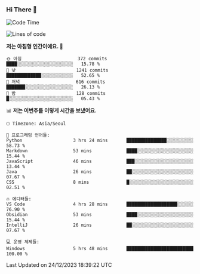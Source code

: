 ### Hi There 👋


<!---
- 👋 Hi, I’m @muyaaho
- 👀 I’m interested in ...
- 🌱 I’m currently learning ...
- 💞️ I’m looking to collaborate on ...
- 📫 How to reach me ...
--->
<!--- plz
muyaaho/muyaaho is a ✨ special ✨ repository because its `README.md` (this file) appears on your GitHub profile.
You can click the Preview link to take a look at your changes.
<a href="https://hits.seeyoufarm.com"><img src="https://hits.seeyoufarm.com/api/count/incr/badge.svg?url=https%3A%2F%2Fgithub.com%2Fejaman&count_bg=%23000000&title_bg=%23000000&icon=github.svg&icon_color=%23FFFFFF&title=Github&edge_flat=true"/></a>
   --->
   
<!--START_SECTION:waka-->
![Code Time](http://img.shields.io/badge/Code%20Time-320%20hrs%202%20mins-blue)

![Lines of code](https://img.shields.io/badge/%EC%A0%80%EB%8A%94%20%EC%97%AC%ED%83%9C%EA%B9%8C%EC%A7%80%20-697.1%20thousand%20%EC%A4%84%EC%9D%98%20%EC%BD%94%EB%93%9C%EB%A5%BC%20%EC%9E%91%EC%84%B1%ED%96%88%EC%96%B4%EC%9A%94.-blue)

**저는 아침형 인간이에요. 🐤** 

```text
🌞 아침                     372 commits         ████░░░░░░░░░░░░░░░░░░░░░   15.78 % 
🌆 낮　                     1241 commits        █████████████░░░░░░░░░░░░   52.65 % 
🌃 저녁                     616 commits         ███████░░░░░░░░░░░░░░░░░░   26.13 % 
🌙 밤　                     128 commits         █░░░░░░░░░░░░░░░░░░░░░░░░   05.43 % 
```


📊 **저는 이번주를 이렇게 시간을 보냈어요.** 

```text
🕑︎ Timezone: Asia/Seoul

💬 프로그래밍 언어들: 
Python                   3 hrs 24 mins       ███████████████░░░░░░░░░░   58.73 % 
Markdown                 53 mins             ████░░░░░░░░░░░░░░░░░░░░░   15.44 % 
JavaScript               46 mins             ███░░░░░░░░░░░░░░░░░░░░░░   13.44 % 
Java                     26 mins             ██░░░░░░░░░░░░░░░░░░░░░░░   07.67 % 
CSS                      8 mins              █░░░░░░░░░░░░░░░░░░░░░░░░   02.51 % 

🔥 에디터들: 
VS Code                  4 hrs 28 mins       ███████████████████░░░░░░   76.90 % 
Obsidian                 53 mins             ████░░░░░░░░░░░░░░░░░░░░░   15.44 % 
IntelliJ                 26 mins             ██░░░░░░░░░░░░░░░░░░░░░░░   07.67 % 

💻 운영 체제들: 
Windows                  5 hrs 48 mins       █████████████████████████   100.00 % 
```


 Last Updated on 24/12/2023 18:39:22 UTC
<!--END_SECTION:waka-->

